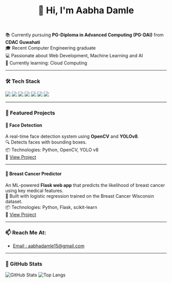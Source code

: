 <h1 align="center">👋 Hi, I'm Aabha Damle</h1>

<p align="center">&nbsp;</p>


📚 Currently pursuing **PG-Diploma in Advanced Computing (PG-DAI)** from **CDAC Guwahati**  
🎓 Recent Computer Engineering graduate  
💻 Passionate about Web Development, Machine Learning and AI  
🌱 Currently learning: Cloud Computing  

---

### 🛠️ Tech Stack

<p align="left">
  <img src="https://img.shields.io/badge/Python-3776AB?style=for-the-badge&logo=python&logoColor=white" />
  <img src="https://img.shields.io/badge/TensorFlow-FF6F00?style=for-the-badge&logo=tensorflow&logoColor=white" />
  <img src="https://img.shields.io/badge/PyTorch-EE4C2C?style=for-the-badge&logo=pytorch&logoColor=white" />
  <img src="https://img.shields.io/badge/Flask-000000?style=for-the-badge&logo=flask&logoColor=white" />
  <img src="https://img.shields.io/badge/OpenCV-5C3EE8?style=for-the-badge&logo=opencv&logoColor=white" />
  <img src="https://img.shields.io/badge/React-61DAFB?style=for-the-badge&logo=react&logoColor=black" />
  <img src="https://img.shields.io/badge/GitHub-181717?style=for-the-badge&logo=github&logoColor=white" />
</p>

---

### 🚀 Featured Projects

#### 🎯 Face Detection
A real-time face detection system using **OpenCV** and **YOLOv8**.  
🔍 Detects faces with bounding boxes.  
📦 Technologies: Python, OpenCV, YOLO v8  
🔗 [View Project](https://github.com/aabhadamle/Face-detection)

---

#### 🧬 Breast Cancer Predictor  
An ML-powered **Flask web app** that predicts the likelihood of breast cancer using key medical features.  
🧠 Built with logistic regression trained on the Breast Cancer Wisconsin dataset.  
📦 Technologies: Python, Flask, scikit-learn  
🔗 [View Project](https://github.com/aabhadamle/Cancer-Predictor)

---

### 📫 Reach Me At: 

- [Email : aabhadamle15@gmail.com](mailto:your.email@example.com)

---

### 📌 GitHub Stats

![GitHub Stats](https://github-readme-stats.vercel.app/api?username=aabhadamle&show_icons=true&theme=radical)
![Top Langs](https://github-readme-stats.vercel.app/api/top-langs/?username=aabhadamle&layout=compact&theme=radical)


